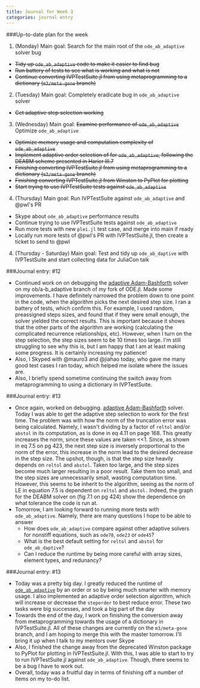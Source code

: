 ```yaml
---
title: Journal for Week 3
categories: journal entry
---
```


###Up-to-date plan for the week
1. (Monday) Main goal: Search for the main root of the `ode_ab_adaptive` solver bug
  + ~~Tidy up `ode_ab_adaptive` code to make it easier to find bug~~
  + ~~Run battery of tests to see what is working and what is not~~
  + ~~Continue converting IVPTestSuite.jl from using metaprogramming to a dictionary (`m3/meta-gone` branch)~~
2. (Tuesday) Main goal: Completely eradicate bug in `ode_ab_adaptive` solver
  + ~~Get adaptive step selection working~~
3. (Wednesday) Main goal: ~~Examine performance of `ode_ab_adaptive`~~ Optimize `ode_ab_adaptive`
  + ~~Optimize memory usage and computation complexity of `ode_ab_adaptive`~~
  + ~~Implement adaptive order selection of for `ode_ab_adaptive`, following the DEABM scheme presented in Harier III.7~~
  + ~~Finishing converting IVPTestSuite.jl from using metaprogramming to a dictionary (`m3/meta-gone` branch)~~
  + ~~Finishing converting IVPTestSuite.jl from Winston to PyPlot for plotting~~
  +  ~~Start trying to use IVPTestSuite tests against `ode_ab_adaptive`~~
4. (Thursday) Main goal: Run IVPTestSuite against `ode_ab_adaptive` and @pwl's PR
  + Skype about `ode_ab_adaptive` performance results
  + Continue trying to use IVPTestSuite tests against `ode_ab_adaptive`
  + Run more tests with new `plei.jl` test case, and merge into main if ready
  + Locally run more tests of @pwl's PR with IVPTestSuite.jl, then create a ticket to send to @pwl
4. (Thursday - Saturday) Main goal: Test and tidy up `ode_ab_daptive` with IVPTestSuite and start collecting data for JuliaCon talk

###Journal entry: #12
* Continued work on on debugging the [adaptive Adam-Bashforth](https://github.com/obiajulu/ODE.jl/blob/7ba7bb26a246c365d9603fee030cdf6e674cacd0/src/adam_bashforth_adaptive.jl) solver on my ob/a-b_adaptive branch of my fork of ODE.jl. Made some improvements. I have definitely narrowed the problem down to one point in the code, when the algorithm picks the next desired step size. I ran a battery of tests, which confirm this. For example, I used random, preassigned steps sizes, and found that if they were small enough, the solver yielded the correct results. This is important because it shows that the other parts of the algorithm are working (calculating the complicated recurrence relationships, etc). However, when I turn on the step selection, the step sizes seem to be 10 times too large. I'm still struggling to see why this is, but I am happy that I am at least making some progress. It is certainly increasing my patience!
* Also, I Skyped with @mauro3 and @jiahao today, who gave me many good test cases I ran today, which helped me isolate where the issues are.
* Also, I briefly spend sometime continuing the switch away from metaprogramming to using a dictionary in IVPTestSuite.


###Journal entry: #13
* Once again, worked on debugging. [adaptive Adam-Bashforth](https://github.com/obiajulu/ODE.jl/blob/7ba7bb26a246c365d9603fee030cdf6e674cacd0/src/adam_bashforth_adaptive.jl) solver. Today I was able to get the adaptive step selection to work for the first time.  The problem was with how the norm of the truncation error was being calculated. Namely, I wasn't dividing by a factor of `reltol` and/or `abstol` in its computation, as is done in eq 4.11 on page 168. This greatly increases the norm, since these values are taken <<1. Since, as shown in eq 7.5 on pg 423, the next step size is inversely proportional to the norm of the error, this increase in the norm lead to the desired decrease in the step size. The upshot, though, is that the step size heavily depends on `reltol` and `abstol`. Taken too large, and the step sizes become much larger resulting in a poor result. Take them too small, and the step sizes are unnecessarily small, wasting computation time. However, this seems to be inherit to the algorithm, seeing as the norm of LE in equation 7.5 is dependent on `reltol` and `abstol.` Indeed, the graph for the DEABM solver on (fig 7.1 on pg 424) show the dependence on what tolerance the code is run at.  
* Tomorrow, I am looking forward to running more tests with `ode_ab_adaptive`. Namely, there are many questions I hope to be able to answer
  * How does `ode_ab_adaptive` compare against other adaptive solvers for nonstiff equations, such as `ode78`, `ode23` or `ode45`?
  * What is the best default setting for `reltol` and `abstol` for `ode_ab_daptive`?
  * Can I reduce the runtime by being more careful with array sizes, element types, and redunancy?
  
###Journal entry: #13
* Today was a pretty big day. I greatly reduced the runtime of  [`ode_ab_adaptive`](https://github.com/obiajulu/ODE.jl/blob/7ba7bb26a246c365d9603fee030cdf6e674cacd0/src/adam_bashforth_adaptive.jl) by an order or so by being much smarter with memory usage. I also implemented an adaptive order selection algorithm, which will increase or decrease the `steporder` to best reduce error. These two tasks were big successes, and took a big part of the day
* Towards the end of the day, I work on finishing the conversion away from metaprogramming towards the usage of a dictionary in IVPTestSuite.jl. All of these changes are currently on the `m3/meta-gone` branch, and I am hoping to merge this with the master tomorrow. I'll bring it up when I talk to my mentors over Skype
* Also, I finished the change away from the deprecated Winston package to PyPlot for plotting in IVPTestSuite.jl. With this, I was able to start to try to run IVPTestSuite.jl against `ode_ab_adaptive`. Though, there seems to be a bug I have to work out. 
* Overall, today was a fruitful day in terms of finishing off a number of items on my to-do list. 
